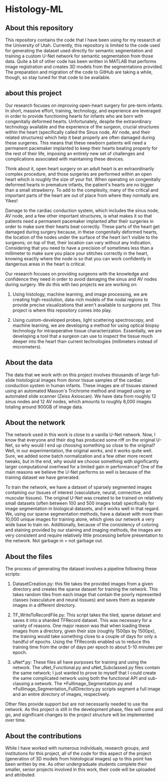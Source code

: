 # Histology-ML


## About this repository
This repository contains the code that I have been using for my research at the University of Utah. Currently, this repository is limited to the code used for generating the dataset used directly for semantic segmentation and training a custom U-Net network for semantic segmentation from those data. Quite a bit of other code has been written in MATLAB that performs image registration and creates 3D models from the segmentations provided. The preparation and migration of the code to GitHub are taking a while, though, so stay tuned for that code to be available.

## about this project
Our research focuses on improving open-heart surgery for pre-term infants. In short, massive effort, training, technology, and experience are leveraged in order to provide functioning hearts for infants who are born with congenitally deformed hearts. Unfortunately, despite the extraordinary technology available and the experience of the surgeon, crucial structures within the heart (specifically called the Sinus node, AV node, and their related structures) which help it beat properly are often damaged during these surgeries. This means that these newborn patients will need a permanent pacemaker implanted to keep their hearts beating properly for the rest of their life, imposing an entirely new set of challenges and complications associated with maintaining these devices.

Think about it, open heart surgery on an adult heart is an extraordinarily complex procedure, and those surgeries are performed within an open heart which is roughly the size of your fist. When operating on congenitally deformed hearts in premature infants, the patient's hearts are no bigger than a small strawberry. To add to the complexity, many of the critical and important parts of the heart are out of place from where they normally are. Yikes!

Damage to the cardiac conduction system, which includes the sinus node, AV node, and a few other important structures, is what makes it so that patients need a permanent pacemaker implanted after their surgeries in order to make sure their hearts beat correctly. These parts of the heart get damaged during surgery because, in these congenitally deformed hearts, the location of the nodes under the surface of the heart isn't visible to the surgeons; on top of that, their location can vary without any indication. Considering that you need to have a precision of sometimes less than a millimeter to make sure you place your stitches correctly in the heart, knowing exactly where the node is so that you can work confidently in dangerous areas in the heart is critical.

Our research focuses on providing surgeons with the knowledge and confidence they need in order to avoid damaging the sinus and AV nodes during surgery. We do this with two projects we are working on:

1. Using histology, machine learning, and image processing, we are creating high-resolution, data-rich models of the nodal regions to provide precise visualizations that aren't available to surgeons yet. This project is where this repository comes into play.

2. Using custom-developed probes, light scattering spectroscopy, and machine learning, we are developing a method for using optical biopsy technology for intraoperative tissue characterization. Essentially, we are developing a tool that a surgeon can use to inspect the tissue much deeper into the heart than current technologies (millimeters instead of micrometers). 

## About the data
The data that we work with on this project involves thousands of large full-slide histological images from donor tissue samples of the cardiac conduction system in human infants. These images are of tissues stained using an automated Masson's Trichrome method and imaged using an automated slide scanner (Zeiss Axioscan). We have data from roughly 12 sinus nodes and 12 AV nodes, which amounts to roughly 8,000 images totaling around 900GB of image data.  

## About the network
The network used in this work is close to a vanilla U-Net network. Now, I know that everyone and their dog has produced some riff on the original U-Net, so why would I end up choosing something so close to the original? Well, in our experimentation, the original *works*, and it works quite well. Sure, we added some batch normalization and a few other more recent tweaks, but in the end, why would we choose something with significantly larger computational overhead for a limited gain in performance? One of the main reasons we believe the U-Net performs so well is because of the training dataset we have generated. 

To train the network, we have a dataset of sparsely segmented images containing our tissues of interest (vasculature, neural, connective, and muscular tissues). The original U-Net was created to be trained on relatively small datasets (often between 100 and 500 images total) specifically for image segmentation in biological datasets, and it works well in that regard. We, using our sparse segmentation methods, have a dataset with more than 10,000 unique images for training alone, which gives our network a very wide base to train on. Additionally, because of the consistency of coloring and staining provided by our staining and imaging methods, the images are very consistent and require relatively little processing before presentation to the network. Not garbage in = not garbage out.

## About the files
The process of generating the dataset involves a pipeline following these scripts:

1. DatasetCreation.py: this file takes the provided images from a given directory and creates the sparse dataset for training the network. This takes random tiles from each image that contain the poorly represented classes (vasculature and neural tissues) and saves them as separate images in a different directory.

2. TF_WriteToRecordFile.py: This script takes the tiled, sparse dataset and saves it into a sharded TFRecord dataset. This was necessary for a variety of reasons. One major reason was that when loading these images from a directory, given their size (roughly 1500px by 1500px), the training would take something close to a couple of days for only a handful of epochs. Using the TFRecords enabled us to reduce this training time from the order of days per epoch to about 5-10 minutes per epoch. 

3. uNet*.py: These files all have purposes for training and using the network. The uNet_Functional.py and uNet_Subclassed.py files contain the same network; I just wanted to prove to myself that I could create the same complicated network using both the functional API and sub-classing a network. The *FullImage_Segmentation.py and *FullImage_Segmentation_FullDirectory.py scripts segment a full image and an entire directory of images, respectively. 

Other files provide support but are not necessarily needed to use the network. As this project is still in the development phase, files will come and go, and significant changes to the project structure will be implemented over time.

## About the contributions
While I have worked with numerous individuals, research groups, and institutions for this project, all of the code for this aspect of the project (generation of 3D models from histological images) up to this point has been written by me. As other undergraduate students complete their smaller, senior projects involved in this work, their code will be uploaded and attributed.   

